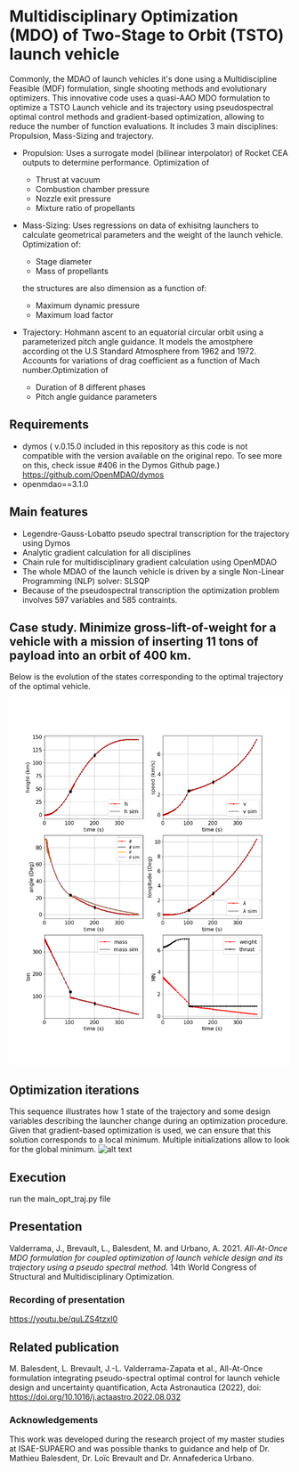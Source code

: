 # Multidisciplinary Optimization (MDO) of Two-Stage to Orbit (TSTO) launch vehicle

Commonly, the MDAO of launch vehicles it's done using a Multidiscipline Feasible (MDF) formulation, single shooting methods and evolutionary optimizers. This innovative code uses a quasi-AAO MDO formulation to optimize a TSTO Launch vehicle and its trajectory using pseudospectral optimal control methods and gradient-based optimization, allowing to reduce the number of function evaluations.
It includes 3 main disciplines: Propulsion, Mass-Sizing and trajectory.

* Propulsion: Uses a surrogate model (bilinear interpolator) of Rocket CEA outputs to determine performance. Optimization of
	* Thrust at vacuum
	* Combustion chamber pressure
	* Nozzle exit pressure
	* Mixture ratio of propellants
* Mass-Sizing: Uses regressions on data of exhisitng launchers to calculate geometrical parameters and the weight of the launch vehicle. Optimization of:
	* Stage diameter
	* Mass of propellants
	
	the structures are also dimension as a function of:
	* Maximum dynamic pressure
	* Maximum load factor
* Trajectory: Hohmann ascent to an equatorial circular orbit using a parameterized pitch angle guidance. It models the amostphere according ot the U.S Standard Atmosphere from 1962 and 1972. Accounts for variations of drag coefficient as a function of Mach number.Optimization of
	* Duration of 8 different phases
	* Pitch angle guidance parameters

## Requirements
* dymos ( v.0.15.0 included in this repository as this code is not compatible with the version available on the original repo. To see more on this, check issue #406 in the Dymos Github page.) https://github.com/OpenMDAO/dymos
* openmdao==3.1.0

## Main features
* Legendre-Gauss-Lobatto pseudo spectral transcription for the trajectory using Dymos
* Analytic gradient calculation for all disciplines
* Chain rule for multidisciplinary gradient calculation using OpenMDAO
* The whole MDAO of the launch vehicle is driven by a single Non-Linear Programming (NLP) solver: SLSQP
* Because of the pseudospectral transcription the optimization problem involves 597 variables and 585 contraints.

## Case study. Minimize gross-lift-of-weight for a vehicle with a mission of inserting 11 tons of payload into an orbit of 400 km.
Below is the evolution of the states corresponding to the optimal trajectory of the optimal vehicle.
![alt text](https://github.com/JorgeValderrama/Launch-vehicle-MDO/blob/master/results/0_state_history.png)

## Optimization iterations
This sequence illustrates how 1 state of the trajectory and some design variables describing the launcher change during an optimization procedure.
Given that gradient-based optimization is used, we can ensure that this solution corresponds to a local minimum. Multiple initializations allow to look for the global minimum.
![alt text](https://github.com/JorgeValderrama/Launch-vehicle-MDO/blob/master/results/TSTO_opt.gif)

## Execution
run the main_opt_traj.py file

## Presentation
Valderrama, J., Brevault, L., Balesdent, M. and Urbano, A. 2021. *All-At-Once MDO formulation for coupled
optimization of launch vehicle design and its trajectory using a pseudo spectral method.* 14th World Congress of Structural and Multidisciplinary Optimization.

### Recording of presentation
https://youtu.be/quLZS4tzxI0

## Related publication
M. Balesdent, L. Brevault, J.-L. Valderrama-Zapata et al., All-At-Once formulation integrating pseudo-spectral optimal control for launch vehicle design and uncertainty quantification, Acta Astronautica (2022), doi: https://doi.org/10.1016/j.actaastro.2022.08.032


### Acknowledgements
This work was developed during the research project of my master studies at ISAE-SUPAERO and was possible thanks to guidance and help of Dr. Mathieu Balesdent, Dr. Loïc Brevault and Dr. Annafederica Urbano.
